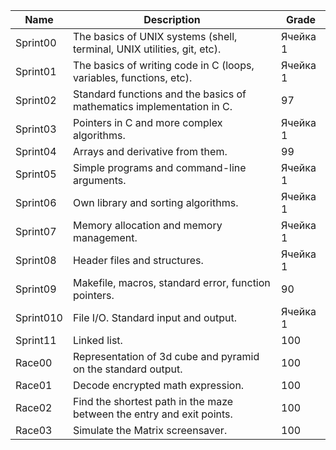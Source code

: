 | Name | Description |Grade |
| ----------- | ----------- | ----------- |
| Sprint00    | The basics of UNIX systems (shell, terminal, UNIX utilities, git, etc).   | Ячейка 1    | 
| Sprint01    | The basics of writing code in C (loops, variables, functions, etc).   | Ячейка 1    | 
| Sprint02    | Standard functions and the basics of mathematics implementation in C.   | 97    | 
| Sprint03    | Pointers in C and more complex algorithms.   | Ячейка 1    | 
| Sprint04    | Arrays and derivative from them.   | 99    | 
| Sprint05    | Simple programs and command-line arguments.   | Ячейка 1    | 
| Sprint06    | Own library and sorting algorithms.   | Ячейка 1    | 
| Sprint07    | Memory allocation and memory management.   | Ячейка 1    | 
| Sprint08    | Header files and structures.   | Ячейка 1    | 
| Sprint09    | Makefile, macros, standard error, function pointers.   | 90    | 
| Sprint010    | File I/O. Standard input and output.   | Ячейка 1    | 
| Sprint11    | Linked list.   | 100    | 
| Race00    | Representation of 3d cube and pyramid on the standard output.   | 100    | 
| Race01    | Decode encrypted math expression.   | 100    | 
| Race02    | Find the shortest path in the maze between the entry and exit points.   | 100    | 
| Race03    | Simulate the Matrix screensaver.  | 100    |
